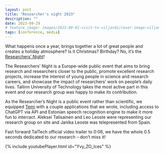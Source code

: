 ```yaml
---
layout: post
title: "Researcher's night 2023"
description: ""
date: 2023-09-29
# feature_image: images/2023-09-01-visit-to-viljandi/cover-image-viljandi.jpg
tags: [conference, media]
---
```


What happens once a year, brings together a lot of great people and creates a holiday atmosphere? Is it Christmas? Birthday? No, it’s the [Researchers’ Night](https://taltech.ee/en/researchers-night-festival)!

<!--more-->

The Researchers’ Night is a Europe-wide public event that aims to bring research and researchers closer to the public, promote excellent research projects, increase the interest of young people in science and research careers, and showcase the impact of researchers’ work on people’s daily lives. 
Tallinn University of Technology takes the most active part in this event and our research group was happy to make its contribution. 

As the Researcher’s Night is a public event rather than scientific, we equipped [Temi](https://www.robotemi.com/product/temi/) with a couple applications that we wrote, including access to ChatGPT via API and Estonian speech recognition engine to make it more fun to interract.
Aleksei Talisainen and Leo Leoste were representing our research group on site and Janika Leoste was telepresented from Spain.

Fast forward TalTech official video trailer to 0:06, we have the whole 0.5 seconds dedicated to our research – don’t miss it!

{% include youtubePlayer.html id="Yvy_ZO_lces" %}